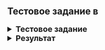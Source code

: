 ## Тестовое задание в

 <details>
    <summary style="font-size: 18px; font-weight: bold;">Тестовое задание</summary>

Реализовать приложение с использованием UIKit, в соответствии с предоставленными скриншотами и http запросами.

Функционал приложения:

- Авторизация.

- Вывод информации на дашборд.

Экраны приложения:

- Стартовый экран.

- Экран авторизации.

- Экран дашборда.

 </details>

 <details>
    <summary style="font-size: 18px; font-weight: bold;">Результат</summary>

![001](https://github.com/user-attachments/assets/35ffe397-2d27-482e-a4f5-7fa9425215f3)
 </details>
